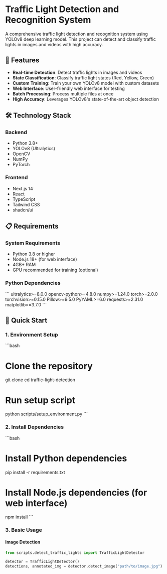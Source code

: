 # Traffic Light Detection and Recognition System

A comprehensive traffic light detection and recognition system using YOLOv8 deep learning model. This project can detect and classify traffic lights in images and videos with high accuracy.

## 🚦 Features

- **Real-time Detection**: Detect traffic lights in images and videos
- **State Classification**: Classify traffic light states (Red, Yellow, Green)
- **Custom Training**: Train your own YOLOv8 model with custom datasets
- **Web Interface**: User-friendly web interface for testing
- **Batch Processing**: Process multiple files at once
- **High Accuracy**: Leverages YOLOv8's state-of-the-art object detection

## 🛠️ Technology Stack

### Backend
- Python 3.8+
- YOLOv8 (Ultralytics)
- OpenCV
- NumPy
- PyTorch

### Frontend
- Next.js 14
- React
- TypeScript
- Tailwind CSS
- shadcn/ui

## 📋 Requirements

### System Requirements
- Python 3.8 or higher
- Node.js 18+ (for web interface)
- 4GB+ RAM
- GPU recommended for training (optional)

### Python Dependencies
\`\`\`
ultralytics>=8.0.0
opencv-python>=4.8.0
numpy>=1.24.0
torch>=2.0.0
torchvision>=0.15.0
Pillow>=9.5.0
PyYAML>=6.0
requests>=2.31.0
matplotlib>=3.7.0
\`\`\`

## 🚀 Quick Start

### 1. Environment Setup
\`\`\`bash
# Clone the repository
git clone <repository-url>
cd traffic-light-detection

# Run setup script
python scripts/setup_environment.py
\`\`\`

### 2. Install Dependencies
\`\`\`bash
# Install Python dependencies
pip install -r requirements.txt

# Install Node.js dependencies (for web interface)
npm install
\`\`\`

### 3. Basic Usage

#### Image Detection
```python
from scripts.detect_traffic_lights import TrafficLightDetector

detector = TrafficLightDetector()
detections, annotated_img = detector.detect_image("path/to/image.jpg")
